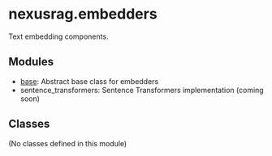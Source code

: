 # nexusrag.embedders

Text embedding components.

## Modules

- [base](base.md): Abstract base class for embedders
- sentence_transformers: Sentence Transformers implementation (coming soon)

## Classes

(No classes defined in this module)
